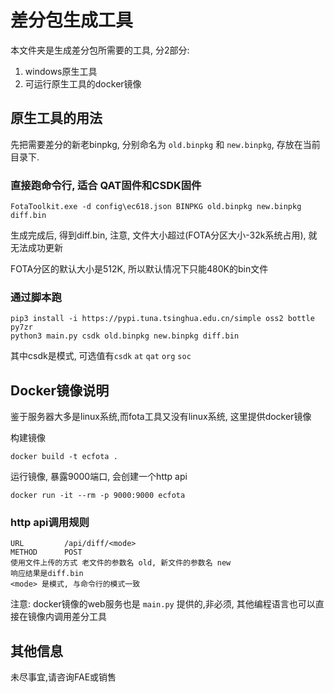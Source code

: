 # 差分包生成工具

本文件夹是生成差分包所需要的工具, 分2部分:
1. windows原生工具
2. 可运行原生工具的docker镜像

## 原生工具的用法

先把需要差分的新老binpkg, 分别命名为 `old.binpkg` 和 `new.binpkg`, 存放在当前目录下.

### 直接跑命令行, 适合 QAT固件和CSDK固件

```shell
FotaToolkit.exe -d config\ec618.json BINPKG old.binpkg new.binpkg diff.bin
```

生成完成后, 得到diff.bin, 注意, 文件大小超过(FOTA分区大小-32k系统占用), 就无法成功更新

FOTA分区的默认大小是512K, 所以默认情况下只能480K的bin文件

### 通过脚本跑

```
pip3 install -i https://pypi.tuna.tsinghua.edu.cn/simple oss2 bottle py7zr
python3 main.py csdk old.binpkg new.binpkg diff.bin
```

其中csdk是模式, 可选值有`csdk` `at` `qat` `org` `soc`


## Docker镜像说明

鉴于服务器大多是linux系统,而fota工具又没有linux系统, 这里提供docker镜像

构建镜像
```
docker build -t ecfota .
```

运行镜像, 暴露9000端口, 会创建一个http api
```
docker run -it --rm -p 9000:9000 ecfota
```

### http api调用规则

```
URL         /api/diff/<mode>
METHOD      POST
使用文件上传的方式 老文件的参数名 old, 新文件的参数名 new
响应结果是diff.bin
<mode> 是模式, 与命令行的模式一致
```

注意: docker镜像的web服务也是 `main.py` 提供的,非必须, 其他编程语言也可以直接在镜像内调用差分工具

## 其他信息

未尽事宜,请咨询FAE或销售
